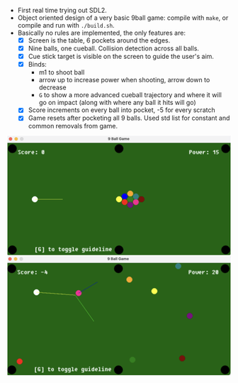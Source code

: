 
- First real time trying out SDL2.
- Object oriented design of a very basic 9ball game: compile with `make`, or compile and run with `./build.sh`.
- Basically no rules are implemented, the only features are:
    - [x] Screen is the table, 6 pockets around the edges.
    - [x] Nine balls, one cueball. Collision detection across all balls.
    - [x] Cue stick target is visible on the screen to guide the user's aim.
    - [x] Binds: 
        - m1 to shoot ball
        - arrow up to increase power when shooting, arrow down to decrease
        - `G` to show a more advanced cueball trajectory and where it will go on
      impact (along with where any ball it hits will go)
    - [x] Score increments on every ball into pocket, -5 for every scratch
    - [x] Game resets after pocketing all 9 balls. Used std list for constant and common removals from game.

<img src="imgs/breakshot.png" alt="Example Image" width="600">
<img src="imgs/guideline-display.png" alt="Example Image" width="600">


